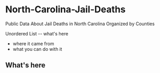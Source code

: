 # North-Carolina-Jail-Deaths
Public Data About Jail Deaths in North Carolina Organized by Counties


Unordered List -- what's here
-  where it came from
-  what you can do with it

## What's here
